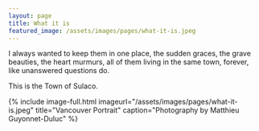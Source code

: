```yaml
---
layout: page
title: What it is
featured_image: /assets/images/pages/what-it-is.jpeg
---
```


I always wanted to keep them in one place, the sudden graces, the grave beauties, the heart murmurs, all of them living in the same town, forever, like unanswered questions do.

This is the Town of Sulaco.

{% include image-full.html imageurl="/assets/images/pages/what-it-is.jpeg" title="Vancouver Portrait" caption="Photography by Matthieu Guyonnet-Duluc" %}

